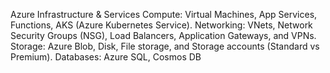 Azure Infrastructure & Services
Compute: Virtual Machines, App Services, Functions, AKS (Azure Kubernetes Service).
Networking: VNets, Network Security Groups (NSG), Load Balancers, Application Gateways, and VPNs.
Storage: Azure Blob, Disk, File storage, and Storage accounts (Standard vs Premium).
Databases: Azure SQL, Cosmos DB
